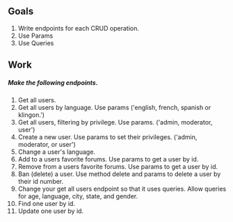 ## Goals

1. Write endpoints for each CRUD operation.
2. Use Params
3. Use Queries

## Work

##### Make the following endpoints.

1.  Get all users.
2.  Get all users by language. Use params ('english, french, spanish or klingon.')
3.  Get all users, filtering by privilege. Use params. ('admin, moderator, user')
4.  Create a new user. Use params to set their privileges. ('admin, moderator, or user')
5.  Change a user's language.
6.  Add to a users favorite forums. Use params to get a user by id.
7. Remove from a users favorite forums. Use params to get a user by id.
8.  Ban (delete) a user. Use method delete and params to delete a user by their id number.
9. Change your get all users endpoint so that it uses queries. Allow queries for age, language, city, state, and gender.
10. Find one user by id.
11. Update one user by id.

